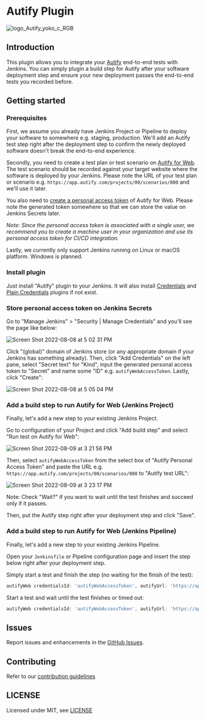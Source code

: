 # Autify Plugin

![logo_Autify_yoko_c_RGB](https://user-images.githubusercontent.com/37822/183773852-ef120bb6-7c8d-42ca-831d-72ecc0e91c98.jpg)

## Introduction
This plugin allows you to integrate your [Autify](https://autify.com/) end-to-end tests with Jenkins.
You can simply plugin a build step for Autify after your software deployment step
and ensure your new deployment passes the end-to-end tests you recorded before.

## Getting started

### Prerequisites

First, we assume you already have Jenkins Project or Pipeline to deploy your software to somewhere e.g. staging, production. We'll add an Autify test step right after the deployment step to confirm the newly deployed software doesn't break the end-to-end experience.

Secondly, you need to create a test plan or test scenario on [Autify for Web](https://app.autify.com). The test scenario should be recorded against your target website where the software is deployed by your Jenkins. Please note the URL of your test plan or scenario e.g. `https://app.autify.com/projects/00/scenarios/000` and we'll use it later.

You also need to [create a personal access token](https://help.autify.com/docs/integrate-with-api#issue-a-personal-access-token) of Autify for Web. Please note the generated token somewhere so that we can store the value on Jenkins Secrets later.

*Note: Since the personal access token is associated with a single user, we recommend you to create a machine user in your organization and use its personal access token for CI/CD integration.*

Lastly, we currently only support Jenkins running on Linux or macOS platform. Windows is planned.

### Install plugin

Just install "Autify" plugin to your Jenkins. It will also install [Credentials](https://plugins.jenkins.io/credentials/) and [Plain Credentials](https://plugins.jenkins.io/plain-credentials/) plugins if not exist.

### Store personal access token on Jenkins Secrets

Go to "Manage Jenkins" > "Security | Manage Credentials" and you'll see the page like below:

![Screen Shot 2022-08-08 at 5 02 31 PM](https://user-images.githubusercontent.com/37822/183771797-0069b1ba-7a29-4c9b-b6d9-bc99a3914e02.png)


Click "(global)" domain of Jenkins store (or any appropriate domain if your Jenkins has something already). Then, click "Add Credentials" on the left pane, select "Secret text" for "Kind", input the generated personal access token to "Secret" and name some "ID" e.g. `autifyWebAccessToken`. Lastly, click "Create":

![Screen Shot 2022-08-08 at 5 05 04 PM](https://user-images.githubusercontent.com/37822/183771825-6af387cf-fd89-4734-84d2-22f1457081af.png)

### Add a build step to run Autify for Web (Jenkins Project)

Finally, let's add a new step to your existing Jenkins Project.

Go to configuration of your Project and click "Add build step" and select "Run test on Autify for Web":

![Screen Shot 2022-08-09 at 3 21 56 PM](https://user-images.githubusercontent.com/37822/183772297-59fa0e28-256f-4268-aefb-c25b72b825b1.png)

Then, select `autifyWebAccessToken` from the select box of "Autify Personal Access Token" and paste the URL e.g. `https://app.autify.com/projects/00/scenarios/000` to "Autify test URL":

![Screen Shot 2022-08-09 at 3 23 17 PM](https://user-images.githubusercontent.com/37822/183772258-2f294ff2-dddd-492a-bf23-8ab0cd4f5f64.png)

Note: Check "Wait?" if you want to wait until the test finishes and succeed only if it passes.

Then, put the Autify step right after your deployment step and click "Save".

### Add a build step to run Autify for Web (Jenkins Pipeline)

Finally, let's add a new step to your existing Jenkins Pipeline.

Open your `Jenkinsfile` or Pipeline configuration page and insert the step below right after your deployment step. 

Simply start a test and finish the step (no waiting for the finish of the test):
```groovy
autifyWeb credentialsId: 'autifyWebAccessToken', autifyUrl: 'https://app.autify.com/projects/00/scenarios/000'
```

Start a test and wait until the test finishes or timed out:
```groovy
autifyWeb credentialsId: 'autifyWebAccessToken', autifyUrl: 'https://app.autify.com/projects/00/scenarios/000', wait: true
```

## Issues

Report issues and enhancements in the [GitHub Issues](https://github.com/jenkinsci/autify-plugin/issues).

## Contributing

Refer to our [contribution guidelines](https://github.com/jenkinsci/.github/blob/master/CONTRIBUTING.md)

## LICENSE

Licensed under MIT, see [LICENSE](LICENSE.md)
